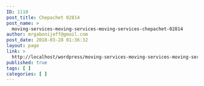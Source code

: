 ```yaml
---
ID: 1110
post_title: Chepachet 02814
post_name: >
  moving-services-moving-services-moving-services-chepachet-02814
author: mrgabonijeff@gmail.com
post_date: 2018-03-28 01:36:32
layout: page
link: >
  http://localhost/wordpress/moving-services-moving-services-moving-services-chepachet-02814/
published: true
tags: [ ]
categories: [ ]
---
```


